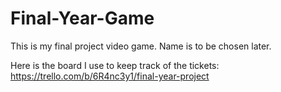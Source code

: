 # Final-Year-Game
This is my final project video game. Name is to be chosen later.

Here is the board I use to keep track of the tickets: https://trello.com/b/6R4nc3y1/final-year-project
